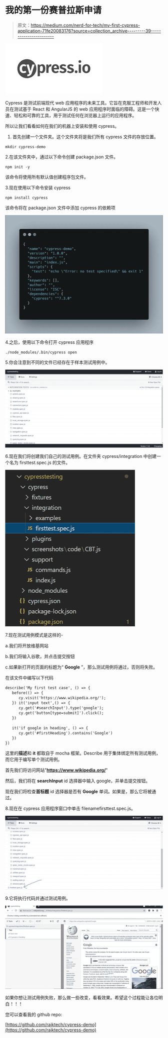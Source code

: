 # 我的第一份赛普拉斯申请

> 原文：<https://medium.com/nerd-for-tech/my-first-cypress-application-71fe20083176?source=collection_archive---------39----------------------->

![](img/d136dfdd44c77fe582bf0d1e4e7e7acd.png)

Cypress 是测试前端现代 web 应用程序的未来工具。它旨在克服工程师和开发人员在测试基于 React 和 AngularJS 的 web 应用程序时面临的障碍。这是一个快速、轻松和可靠的工具，用于测试任何在浏览器上运行的应用程序。

所以让我们看看如何在我们的机器上安装和使用 cypress。

1.  首先创建一个文件夹。这个文件夹将是我们所有 cypress 文件的存放位置。

```
mkdir cypress-demo
```

2.在该文件夹中，通过以下命令创建 package.json 文件。

```
npm init -y
```

该命令将使用所有默认值创建程序包文件。

3.现在使用以下命令安装 cypress

```
npm install cypress
```

该命令将在 package.json 文件中添加 cypress 的依赖项

![](img/c83639949a8cfba0f78d536ebe894e99.png)

4.之后，使用以下命令打开 cypress 应用程序

```
./node_modules/.bin/cypress open
```

5.你会注意到不同的文件已经存在于样本测试用例中。

![](img/3b0db20f4633da666573ba3a6175ad7e.png)

6.现在我们将创建我们自己的测试用例。在文件夹 cypress/integration 中创建一个名为 firsttest.spec.js 的文件。

![](img/84518a7e19d3e9c6ad2cfd9f5724b9f6.png)

7.现在测试用例模式是这样的-

a.我们将开放维基网站

b.我们将输入谷歌，并点击提交按钮

c.如果新打开的页面的标题为“ **Google** ”，那么测试用例将通过，否则将失败。

在该文件中编写以下代码

```
describe('My first test case', () => {
   before(() => {
      cy.visit('https://www.wikipedia.org/');
   }) it('input text',() => {
      cy.get('#searchInput').type('google');
      cy.get('button[type=submit]').click();
   })

   it('if google in heading', () => {
      cy.get('#firstHeading').contains('Google')
   })
}) 
```

这里的**描述**和 **it** 都取自于 mocha 框架。Describe 用于集体绑定所有测试用例，而它用于编写单个测试用例。

首先我们将访问网站"**https://www.wikipedia.org/**"

然后，我们将在 **searchInput** id 选择器中输入 google，并单击提交按钮。

现在我们将检查**首标题** id 选择器是否有 **Google** 单词。如果是，那么它将被通过。

8.现在在 cypress 应用程序窗口中单击 filenamefirsttest.spec.js。

![](img/53c55329cad410f2329d6fd8841c2ad1.png)

9.它将执行代码并通过测试用例。

![](img/8be1aedf5611e4ec2ea301911889ca68.png)

如果你想让测试用例失败，那么做一些改变，看看效果。希望这个过程能让各位明白！！！

您可以查看我的 github repo:

[https://github.com/rajktech/cypress-demo](https://github.com/rajktech/cypress-demo)